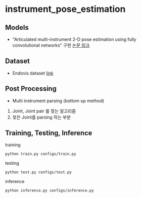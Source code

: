instrument_pose_estimation
=============


Models
-------------
 - "Articulated multi-instrument 2-D pose estimation using fully convolutional networks" 구현 [논문 링크](https://www.ncbi.nlm.nih.gov/pmc/articles/PMC6051486/)
 
Dataset
-------------
- Endovis dataset [link](https://www.notion.so/Task-Endovis-dataset-a7156a98b4bb4a67b377a3038a242051)
 
Post Processing
-------------
 - Multi instrument parsing (bottom up method)
 1. Joint, Joint pair 를 찾는 알고리즘
 2. 찾은 Joint를 parsing 하는 부분

Training, Testing, Inference
-------------
training
<pre><code>python train.py configs/train.py</code></pre> 

testing
<pre><code>python test.py configs/test.py</code></pre> 

inference
<pre><code>python inference.py configs/inference.py</code></pre> 
